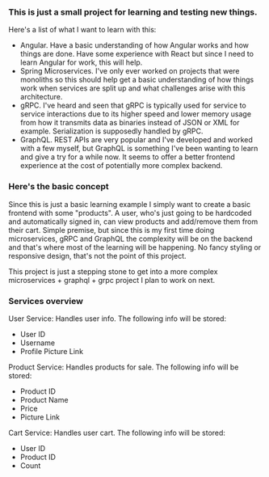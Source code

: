 ### This is just a small project for learning and testing new things.
Here's a list of what I want to learn with this:
- Angular. Have a basic understanding of how Angular works and how things are done. Have some experience with React but since I need to learn Angular for work, this will help.
- Spring Microservices. I've only ever worked on projects that were monoliths so this should help get a basic understanding of how things work when services are split up and what challenges arise with this architecture.
- gRPC. I've heard and seen that gRPC is typically used for service to service interactions due to its higher speed and lower memory usage from how it transmits data as binaries instead of JSON or XML for example. Serialization is supposedly handled by gRPC.
- GraphQL. REST APIs are very popular and I've developed and worked with a few myself, but GraphQL is something I've been wanting to learn and give a try for a while now. It seems to offer a better frontend experience at the cost of potentially more complex backend.

### Here's the basic concept
Since this is just a basic learning example I simply want to create a basic frontend with some "products". A user, who's just going to be hardcoded and automatically signed in, can view products and add/remove them from their cart. Simple premise, but since this is my first time doing microservices, gRPC and GraphQL the complexity will be on the backend and that's where most of the learning will be happening. No fancy styling or responsive design, that's not the point of this project.

This project is just a stepping stone to get into a more complex microservices + graphql + grpc project I plan to work on next.

### Services overview
User Service: Handles user info. The following info will be stored:
- User ID
- Username
- Profile Picture Link

Product Service: Handles products for sale. The following info will be stored:
- Product ID
- Product Name
- Price
- Picture Link

Cart Service: Handles user cart. The following info will be stored:
- User ID
- Product ID
- Count

